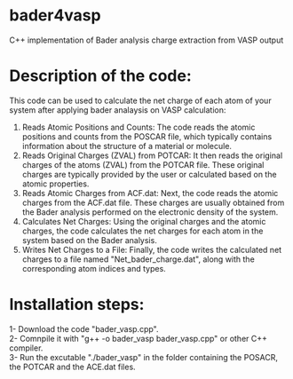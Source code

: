 # bader4vasp  
C++ implementation of Bader analysis charge extraction from VASP output

# Description of the code:  
This code can be used to calculate the net charge of each atom of your system after applying bader analaysis on VASP calculation:  
1. Reads Atomic Positions and Counts: The code reads the atomic positions and counts from the POSCAR file, which typically contains information about the structure of a material or molecule.  
2. Reads Original Charges (ZVAL) from POTCAR: It then reads the original charges of the atoms (ZVAL) from the POTCAR file. These original charges are typically provided by the user or calculated based on the atomic properties.  
3. Reads Atomic Charges from ACF.dat: Next, the code reads the atomic charges from the ACF.dat file. These charges are usually obtained from the Bader analysis performed on the electronic density of the system.  
4. Calculates Net Charges: Using the original charges and the atomic charges, the code calculates the net charges for each atom in the system based on the Bader analysis.  
5. Writes Net Charges to a File: Finally, the code writes the calculated net charges to a file named "Net_bader_charge.dat", along with the corresponding atom indices and types.

# Installation steps:
1- Download the code "bader_vasp.cpp".  
2- Comnpile it with "g++ -o bader_vasp bader_vasp.cpp" or other C++ compiler.  
3- Run the excutable "./bader_vasp" in the folder containing the POSACR, the POTCAR and the ACE.dat files.
